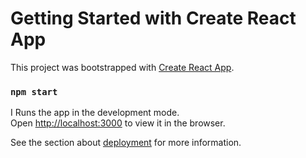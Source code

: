 # Getting Started with Create React App

This project was bootstrapped with [Create React App]().

### `npm start`

I Runs the app in the development mode.\
Open [http://localhost:3000](http://localhost:3000) to view it in the browser.

See the section about [deployment](https://navbar-with-react-router.herokuapp.com/) for more information.

